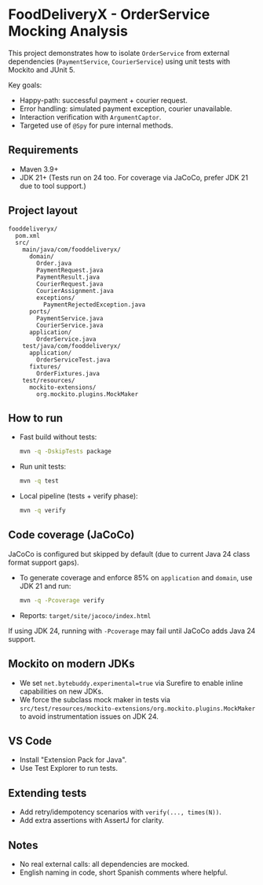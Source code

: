 # FoodDeliveryX - OrderService Mocking Analysis

This project demonstrates how to isolate `OrderService` from external dependencies (`PaymentService`, `CourierService`) using unit tests with Mockito and JUnit 5.

Key goals:
- Happy-path: successful payment + courier request.
- Error handling: simulated payment exception, courier unavailable.
- Interaction verification with `ArgumentCaptor`.
- Targeted use of `@Spy` for pure internal methods.

## Requirements
- Maven 3.9+
- JDK 21+ (Tests run on 24 too. For coverage via JaCoCo, prefer JDK 21 due to tool support.)

## Project layout
```
fooddeliveryx/
  pom.xml
  src/
    main/java/com/fooddeliveryx/
      domain/
        Order.java
        PaymentRequest.java
        PaymentResult.java
        CourierRequest.java
        CourierAssignment.java
        exceptions/
          PaymentRejectedException.java
      ports/
        PaymentService.java
        CourierService.java
      application/
        OrderService.java
    test/java/com/fooddeliveryx/
      application/
        OrderServiceTest.java
      fixtures/
        OrderFixtures.java
    test/resources/
      mockito-extensions/
        org.mockito.plugins.MockMaker
```

## How to run
- Fast build without tests:
  ```bash
  mvn -q -DskipTests package
  ```
- Run unit tests:
  ```bash
  mvn -q test
  ```
- Local pipeline (tests + verify phase):
  ```bash
  mvn -q verify
  ```

## Code coverage (JaCoCo)
JaCoCo is configured but skipped by default (due to current Java 24 class format support gaps).

- To generate coverage and enforce 85% on `application` and `domain`, use JDK 21 and run:
  ```bash
  mvn -q -Pcoverage verify
  ```
- Reports: `target/site/jacoco/index.html`

If using JDK 24, running with `-Pcoverage` may fail until JaCoCo adds Java 24 support.

## Mockito on modern JDKs
- We set `net.bytebuddy.experimental=true` via Surefire to enable inline capabilities on new JDKs.
- We force the subclass mock maker in tests via `src/test/resources/mockito-extensions/org.mockito.plugins.MockMaker` to avoid instrumentation issues on JDK 24.

## VS Code
- Install "Extension Pack for Java".
- Use Test Explorer to run tests.

## Extending tests
- Add retry/idempotency scenarios with `verify(..., times(N))`.
- Add extra assertions with AssertJ for clarity.

## Notes
- No real external calls: all dependencies are mocked.
- English naming in code, short Spanish comments where helpful.
